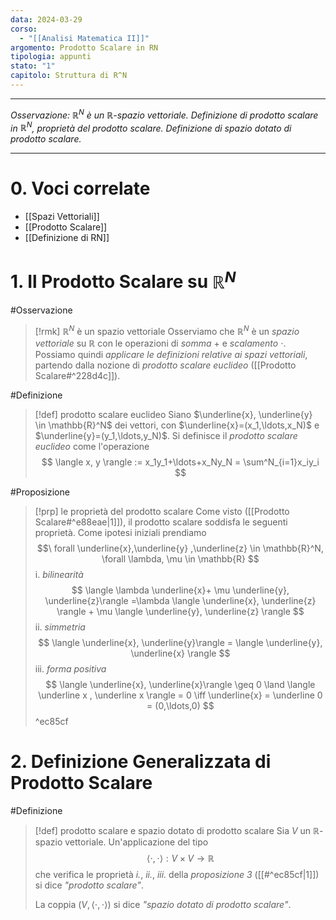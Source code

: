 ```yaml
---
data: 2024-03-29
corso:
  - "[[Analisi Matematica II]]"
argomento: Prodotto Scalare in RN
tipologia: appunti
stato: "1"
capitolo: Struttura di R^N
---
```

- - -
*Osservazione: $\mathbb{R}^N$ è un $\mathbb{R}$-spazio vettoriale. Definizione di prodotto scalare in $\mathbb{R}^N$, proprietà del prodotto scalare. Definizione di spazio dotato di prodotto scalare.*
- - -
# 0. Voci correlate
- [[Spazi Vettoriali]]
- [[Prodotto Scalare]]
- [[Definizione di RN]]
# 1. Il Prodotto Scalare su $\mathbb{R}^N$
#Osservazione 
> [!rmk] $\mathbb{R}^N$ è un spazio vettoriale
> Osserviamo che $\mathbb{R}^N$ è un *spazio vettoriale* su $\mathbb{R}$ con le operazioni di *somma* $+$ e *scalamento* $\cdot$.
> Possiamo quindi *applicare le definizioni relative ai spazi vettoriali*, partendo dalla nozione di *prodotto scalare euclideo* ([[Prodotto Scalare#^228d4c]]).

#Definizione 
> [!def] prodotto scalare euclideo
> Siano $\underline{x}, \underline{y} \in \mathbb{R}^N$ dei vettori, con $\underline{x}=(x_1,\ldots,x_N)$ e $\underline{y}=(y_1,\ldots,y_N)$. 
> Si definisce il *prodotto scalare euclideo* come l'operazione
> $$
> \langle x, y \rangle := x_1y_1+\ldots+x_Ny_N = \sum^N_{i=1}x_iy_i
> $$

#Proposizione 
> [!prp] le proprietà del prodotto scalare
> Come visto ([[Prodotto Scalare#^e88eae|1]]), il prodotto scalare soddisfa le seguenti proprietà. Come ipotesi iniziali prendiamo
> $$\
> forall \underline{x},\underline{y} ,\underline{z} \in \mathbb{R}^N, \forall \lambda, \mu \in \mathbb{R}
> $$
> i. *bilinearità*
> $$
> \langle \lambda \underline{x}+ \mu \underline{y}, \underline{z}\rangle =\lambda \langle \underline{x}, \underline{z} \rangle + \mu \langle \underline{y}, \underline{z} \rangle
> $$
> ii. *simmetria*
> $$
> \langle \underline{x}, \underline{y}\rangle = \langle \underline{y}, \underline{x} \rangle
> $$
> iii. *forma positiva*
> $$
> \langle \underline{x}, \underline{x}\rangle \geq 0 \land \langle \underline x , \underline x \rangle = 0 \iff \underline{x} = \underline 0 = (0,\ldots,0)
> $$
^ec85cf

# 2. Definizione Generalizzata di Prodotto Scalare
#Definizione 
> [!def] prodotto scalare e spazio dotato di prodotto scalare
> Sia $V$ un $\mathbb{R}$-spazio vettoriale. 
> Un'applicazione del tipo
> $$
> \langle \cdot, \cdot \rangle : V \times V \longrightarrow \mathbb{R}
> $$
> che verifica le proprietà *i.*, *ii.*, *iii.* della *proposizione 3* ([[#^ec85cf|1]]) si dice *"prodotto scalare"*.
> 
> La coppia $(V, \langle \cdot, \cdot \rangle)$ si dice *"spazio dotato di prodotto scalare"*.
